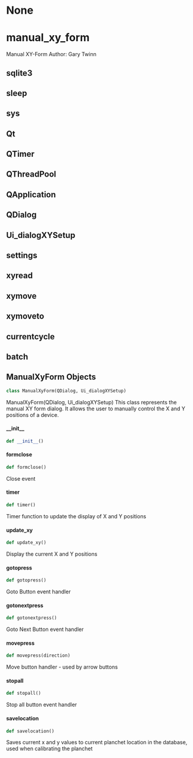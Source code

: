 # None

<a id="manual_xy_form"></a>

# manual\_xy\_form

Manual XY-Form
Author: Gary Twinn

<a id="manual_xy_form.sqlite3"></a>

## sqlite3

<a id="manual_xy_form.sleep"></a>

## sleep

<a id="manual_xy_form.sys"></a>

## sys

<a id="manual_xy_form.Qt"></a>

## Qt

<a id="manual_xy_form.QTimer"></a>

## QTimer

<a id="manual_xy_form.QThreadPool"></a>

## QThreadPool

<a id="manual_xy_form.QApplication"></a>

## QApplication

<a id="manual_xy_form.QDialog"></a>

## QDialog

<a id="manual_xy_form.Ui_dialogXYSetup"></a>

## Ui\_dialogXYSetup

<a id="manual_xy_form.settings"></a>

## settings

<a id="manual_xy_form.xyread"></a>

## xyread

<a id="manual_xy_form.xymove"></a>

## xymove

<a id="manual_xy_form.xymoveto"></a>

## xymoveto

<a id="manual_xy_form.currentcycle"></a>

## currentcycle

<a id="manual_xy_form.batch"></a>

## batch

<a id="manual_xy_form.ManualXyForm"></a>

## ManualXyForm Objects

```python
class ManualXyForm(QDialog, Ui_dialogXYSetup)
```

ManualXyForm(QDialog, Ui_dialogXYSetup)
This class represents the manual XY form dialog.
It allows the user to manually control the X and Y positions of a device.

<a id="manual_xy_form.ManualXyForm.__init__"></a>

#### \_\_init\_\_

```python
def __init__()
```

<a id="manual_xy_form.ManualXyForm.formclose"></a>

#### formclose

```python
def formclose()
```

Close event

<a id="manual_xy_form.ManualXyForm.timer"></a>

#### timer

```python
def timer()
```

Timer function to update the display of X and Y positions

<a id="manual_xy_form.ManualXyForm.update_xy"></a>

#### update\_xy

```python
def update_xy()
```

Display the current X and Y positions

<a id="manual_xy_form.ManualXyForm.gotopress"></a>

#### gotopress

```python
def gotopress()
```

Goto Button event handler

<a id="manual_xy_form.ManualXyForm.gotonextpress"></a>

#### gotonextpress

```python
def gotonextpress()
```

Goto Next Button event handler

<a id="manual_xy_form.ManualXyForm.movepress"></a>

#### movepress

```python
def movepress(direction)
```

Move button handler - used by arrow buttons

<a id="manual_xy_form.ManualXyForm.stopall"></a>

#### stopall

```python
def stopall()
```

Stop all button event handler

<a id="manual_xy_form.ManualXyForm.savelocation"></a>

#### savelocation

```python
def savelocation()
```

Saves current x and y values to current planchet location in the database, used when calibrating
the planchet

